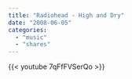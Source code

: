 ```yaml
---
title: "Radiohead - High and Dry"
date: "2008-06-05"
categories:
  - "music"
  - "shares"
---
```


{{< youtube 7qFfFVSerQo >}}
